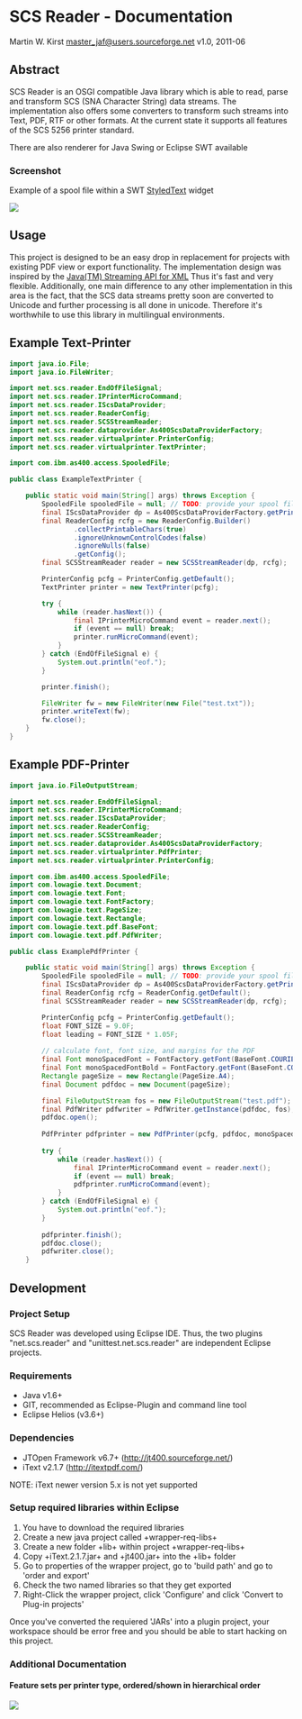 SCS Reader - Documentation
==========================
Martin W. Kirst <master_jaf@users.sourceforge.net>
v1.0, 2011-06


Abstract
--------
SCS Reader is an OSGI compatible Java library which is able to read,
parse and transform SCS (SNA Character String) data streams.
The implementation also offers some converters to transform such
streams into Text, PDF, RTF or other formats. At the current state
it supports all features of the SCS 5256 printer standard.

There are also renderer for Java Swing or Eclipse SWT available

### Screenshot

Example of a spool file within a SWT [StyledText](https://help.eclipse.org/2020-12/nftopic/org.eclipse.platform.doc.isv/reference/api/org/eclipse/swt/custom/StyledText.html) widget

![](./readme.swt-widget.jpeg)


Usage
-----
This project is designed to be an easy drop in replacement for 
projects with existing PDF view or export functionality.
The implementation design was inspired by the
[Java(TM) Streaming API for XML](http://jcp.org/en/jsr/detail?id=173)
Thus it's fast and very flexible. Additionally, one main
difference to any other implementation in this area is the fact,
that the SCS data streams pretty soon are converted
to Unicode and further processing
is all done in unicode. Therefore it's worthwhile to use this
library in multilingual environments.


Example Text-Printer
--------------------

```java
import java.io.File;
import java.io.FileWriter;

import net.scs.reader.EndOfFileSignal;
import net.scs.reader.IPrinterMicroCommand;
import net.scs.reader.IScsDataProvider;
import net.scs.reader.ReaderConfig;
import net.scs.reader.SCSStreamReader;
import net.scs.reader.dataprovider.As400ScsDataProviderFactory;
import net.scs.reader.virtualprinter.PrinterConfig;
import net.scs.reader.virtualprinter.TextPrinter;

import com.ibm.as400.access.SpooledFile;

public class ExampleTextPrinter {

	public static void main(String[] args) throws Exception {
		SpooledFile spooledFile = null; // TODO: provide your spool file!                                 <1>
		final IScsDataProvider dp = As400ScsDataProviderFactory.getPrintObjectDataProvider(spooledFile);
		final ReaderConfig rcfg = new ReaderConfig.Builder()
				.collectPrintableChars(true)
				.ignoreUnknownControlCodes(false)
				.ignoreNulls(false)
				.getConfig();
		final SCSStreamReader reader = new SCSStreamReader(dp, rcfg);

		PrinterConfig pcfg = PrinterConfig.getDefault();
		TextPrinter printer = new TextPrinter(pcfg);

		try {
			while (reader.hasNext()) {
				final IPrinterMicroCommand event = reader.next();
				if (event == null) break;
				printer.runMicroCommand(event);
			}
		} catch (EndOfFileSignal e) {
			System.out.println("eof.");
		}

		printer.finish();

		FileWriter fw = new FileWriter(new File("test.txt"));
		printer.writeText(fw);
		fw.close();
	}
}
```


Example PDF-Printer
--------------------

```java
import java.io.FileOutputStream;

import net.scs.reader.EndOfFileSignal;
import net.scs.reader.IPrinterMicroCommand;
import net.scs.reader.IScsDataProvider;
import net.scs.reader.ReaderConfig;
import net.scs.reader.SCSStreamReader;
import net.scs.reader.dataprovider.As400ScsDataProviderFactory;
import net.scs.reader.virtualprinter.PdfPrinter;
import net.scs.reader.virtualprinter.PrinterConfig;

import com.ibm.as400.access.SpooledFile;
import com.lowagie.text.Document;
import com.lowagie.text.Font;
import com.lowagie.text.FontFactory;
import com.lowagie.text.PageSize;
import com.lowagie.text.Rectangle;
import com.lowagie.text.pdf.BaseFont;
import com.lowagie.text.pdf.PdfWriter;

public class ExamplePdfPrinter {

	public static void main(String[] args) throws Exception {
		SpooledFile spooledFile = null; // TODO: provide your spool file!                                 <1>
		final IScsDataProvider dp = As400ScsDataProviderFactory.getPrintObjectDataProvider(spooledFile);
		final ReaderConfig rcfg = ReaderConfig.getDefault();
		final SCSStreamReader reader = new SCSStreamReader(dp, rcfg);

		PrinterConfig pcfg = PrinterConfig.getDefault();
		float FONT_SIZE = 9.0F;
		float leading = FONT_SIZE * 1.05F;
		
		// calculate font, font size, and margins for the PDF
		final Font monoSpacedFont = FontFactory.getFont(BaseFont.COURIER, FONT_SIZE);
		final Font monoSpacedFontBold = FontFactory.getFont(BaseFont.COURIER_BOLD, Font.BOLD);
		Rectangle pageSize = new Rectangle(PageSize.A4);
		final Document pdfdoc = new Document(pageSize);

		final FileOutputStream fos = new FileOutputStream("test.pdf");
		final PdfWriter pdfwriter = PdfWriter.getInstance(pdfdoc, fos);
		pdfdoc.open();
		
		PdfPrinter pdfprinter = new PdfPrinter(pcfg, pdfdoc, monoSpacedFont, monoSpacedFontBold, leading);
		
		try {
			while (reader.hasNext()) {
				final IPrinterMicroCommand event = reader.next();
				if (event == null) break;
				pdfprinter.runMicroCommand(event);
			}
		} catch (EndOfFileSignal e) {
			System.out.println("eof.");
		}
		
		pdfprinter.finish();
		pdfdoc.close();
		pdfwriter.close();
	}
```


Development
-----------

### Project Setup

SCS Reader was developed using Eclipse IDE.
Thus, the two plugins "net.scs.reader" and "unittest.net.scs.reader"
are independent Eclipse projects.


### Requirements

* Java v1.6+
* GIT, recommended as Eclipse-Plugin and command line tool
* Eclipse Helios (v3.6+)


### Dependencies

* JTOpen Framework v6.7+ (http://jt400.sourceforge.net/)
* iText v2.1.7 (http://itextpdf.com/)

NOTE: iText newer version 5.x is not yet supported


### Setup required libraries within Eclipse

1. You have to download the required libraries
2. Create a new java project called +wrapper-req-libs+
3. Create a new folder +lib+ within project +wrapper-req-libs+
4. Copy +iText.2.1.7.jar+ and +jt400.jar+ into the +lib+ folder
5. Go to properties of the wrapper project, go to 'build path' and go to 'order and export'
6. Check the two named libraries so that they get exported
7. Right-Click the wrapper project, click 'Configure' and click 'Convert to Plug-in projects'

Once you've converted the requiered 'JARs'
into a plugin project, your workspace should be error free and
you should be able to start hacking on this project.

### Additional Documentation

#### Feature sets per printer type, ordered/shown in hierarchical order

![](./readme.featureset.svg)

<div hidden>
```
@startuml

' title Feature sets per printer type, ordered/shown in hierarchical order

skinparam backgroundColor #ffffff
skinparam handwritten true

Object Printer_5256
Object Printer_5224
Object Printer_5219
Object Printer_5553
Object Printer_3812

Printer_5224 : +CPI
Printer_5224 : +LPI

Printer_5219 : +Margins
Printer_5219 : +form size & type
Printer_5219 : +drawer number

Printer_5553 : +rotation
Printer_5553 : +grid lines
Printer_5553 : +font scaling
Printer_5553 : +DBCS

Printer_3812 : + bold
Printer_3812 : + duplex
Printer_3812 : + text orientation

Printer_5256 -- Printer_5224 : < extends
Printer_5224 -- Printer_5219 : < extends
Printer_5224 -- Printer_5553 : < extends
Printer_5553 -- Printer_3812 : < extends

@enduml
```
</div>

